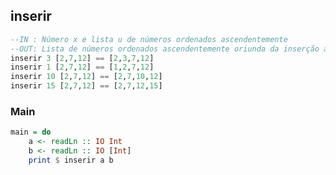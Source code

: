 ## inserir
```hs
--IN : Número x e lista u de números ordenados ascendentemente
--OUT: Lista de números ordenados ascendentemente oriunda da inserção apropriada de x em u
inserir 3 [2,7,12] == [2,3,7,12]
inserir 1 [2,7,12] == [1,2,7,12]
inserir 10 [2,7,12] == [2,7,10,12]
inserir 15 [2,7,12] == [2,7,12,15]
```

<!--MAIN_BEGIN-->
### Main
```hs
main = do
    a <- readLn :: IO Int
    b <- readLn :: IO [Int]
    print $ inserir a b

```
<!--MAIN_END-->
